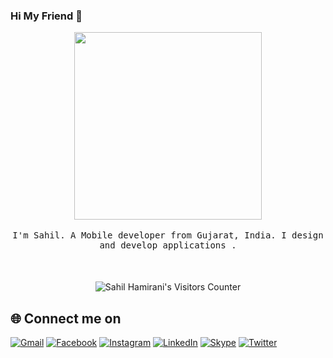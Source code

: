 ### Hi My Friend 👋

<p align="center">
  <img src="https://heavymetalmidis.neocities.org/thanks-4-visiting.GIF" width="300px">
  <br><br>
  <samp>
I'm Sahil. A Mobile developer from Gujarat, India. I design and develop applications .
     <br><br>
  </samp>
<br><br>
    <img src="https://visitor-badge.glitch.me/badge?page_id=hamiranisahil.visitor-badge" alt="Sahil Hamirani's Visitors Counter">
</p>

## 🌐 Connect me on
[![Gmail](https://img.shields.io/badge/Gmail-D14836?style=for-the-badge&logo=gmail&logoColor=white)](mailto:hamirani.sahil@gmail.com) [![Facebook](https://img.shields.io/badge/Facebook-%231877F2.svg?style=for-the-badge&logo=Facebook&logoColor=white)](https://facebook.com/sahil.hamirani.1) [![Instagram](https://img.shields.io/badge/Instagram-%23E4405F.svg?style=for-the-badge&logo=Instagram&logoColor=white)](https://instagram.com/sahil.hamirani) [![LinkedIn](https://img.shields.io/badge/linkedin-%230077B5.svg?style=for-the-badge&logo=linkedin&logoColor=white)](https://linkedin.com/in/sahil-hamirani) [![Skype](https://img.shields.io/badge/Skype-%2300AFF0.svg?style=for-the-badge&logo=Skype&logoColor=white)](https://linkedin.com/in/sahil-hamirani) [![Twitter](https://img.shields.io/badge/Twitter-%231DA1F2.svg?style=for-the-badge&logo=Twitter&logoColor=white)](https://twitter.com/HamiraniSahil) 
